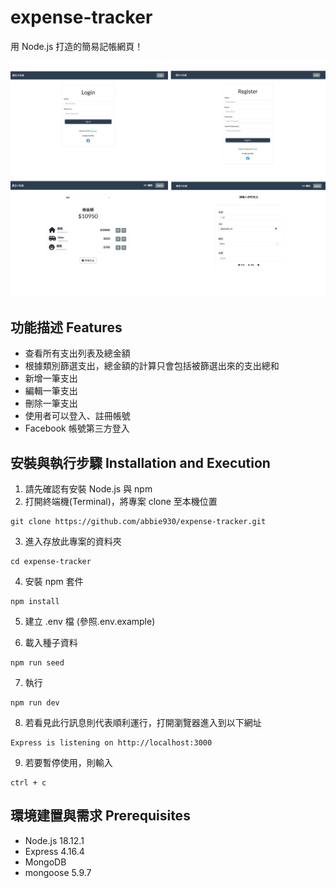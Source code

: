 # expense-tracker

用 Node.js 打造的簡易記帳網頁！

![cover](./public/image/cover_expense_tracker.jpg)



## 功能描述 Features

* 查看所有支出列表及總金額
* 根據類別篩選支出，總金額的計算只會包括被篩選出來的支出總和
* 新增一筆支出
* 編輯一筆支出
* 刪除一筆支出
* 使用者可以登入、註冊帳號
* Facebook 帳號第三方登入


## 安裝與執行步驟 Installation and Execution
1. 請先確認有安裝 Node.js 與 npm
2. 打開終端機(Terminal)，將專案 clone 至本機位置

```
git clone https://github.com/abbie930/expense-tracker.git
```
3. 進入存放此專案的資料夾

```
cd expense-tracker
```
4. 安裝 npm 套件

```
npm install
```
5. 建立 .env 檔 (參照.env.example)

6. 載入種子資料

```
npm run seed
```
7. 執行

```
npm run dev
```
8. 若看見此行訊息則代表順利運行，打開瀏覽器進入到以下網址

```
Express is listening on http://localhost:3000
```
9. 若要暫停使用，則輸入

```
ctrl + c
```


## 環境建置與需求 Prerequisites

* Node.js 18.12.1
* Express 4.16.4
* MongoDB
* mongoose 5.9.7